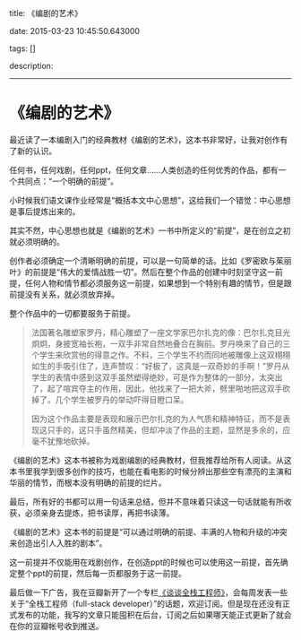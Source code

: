 title: 《编剧的艺术》

date: 2015-03-23 10:45:50.643000

tags: []

description: 

---
# 《编剧的艺术》

最近读了一本编剧入门的经典教材《编剧的艺术》，这本书非常好，让我对创作有了新的认识。

任何书，任何戏剧，任何ppt，任何文章……人类创造的任何优秀的作品，都有一个共同点：“一个明确的前提”。

小时候我们语文课作业经常是“概括本文中心思想”，这给我们一个错觉：中心思想是事后提炼出来的。

其实不然，中心思想也就是《编剧的艺术》一书中所定义的“前提”，是在创立之初就必须明确的。

创作者必须确定一个清晰明确的前提，可以是一句简单的话。比如《罗密欧与茱丽叶》的前提是“伟大的爱情战胜一切”。然后在整个作品的创建中时刻坚守这一前提，任何人物和情节都必须服务这一前提，如果想到一个特别有趣的情节，但是跟前提没有关系，就必须放弃掉。

整个作品中的一切都要服务于前提。

> 法国著名雕塑家罗丹，精心雕塑了一座文学家巴尔扎克的像：巴尔扎克目光炯炯，身披宽袖长袍，一双手非常自然地叠合在胸前。罗丹唤来了自己的三个学生来欣赏他的得意之作。不料，三个学生不约而同地被雕像上这双栩栩如生的手吸引住了，连声赞叹：“好极了，这真是一双奇妙的手啊！”罗丹从学生的表情中感到这双手虽然塑得绝妙，可是作为整体的一部分，太突出了，起了喧宾夺主的作用，因此，他找来了一把大斧，劈里啪地把这双手砍掉了。几个学生被罗丹的举动吓得目瞪口呆。
> 
> 因为这个作品主要是表现和展示巴尔扎克的为人气质和精神特征，而不是表现这只手的，这只手虽然精美，但却冲淡了作品的主题，显然是多余的，应毫不犹豫地砍掉。

《编剧的艺术》这本书被称为戏剧编剧的经典教材，但我推荐给所有人阅读。从这本书里我学到很多创作的技巧，也能在看电影的时候分辨出那些空有漂亮的主演和华丽的情节，而根本没有明确的前提的烂片。

最后，所有好的书都可以用一句话来总结，但并不意味着只读这一句话就能有所收获，必须亲身去提炼，把书读厚，再把书读薄。

《编剧的艺术》这本书的前提是“可以通过明确的前提、丰满的人物和升级的冲突来创造出引人入胜的剧本”。

这一前提并不仅能用在戏剧创作，在创造ppt的时候也可以使用这一前提，首先确定整个ppt的前提，然后每一页都服务于这一前提。

最后做一下广告，我在豆瓣新开了一个专栏[《谈谈全栈工程师》](http://read.douban.com/column/226077/)，会每周发表一些关于“全栈工程师（full-stack developer）”的话题，欢迎订阅。但是现在还没有正式发布的功能，我写的文章只能囤积在后台，订阅之后如果哪天能正式更新了就会在你的豆瓣帐号收到推送。
